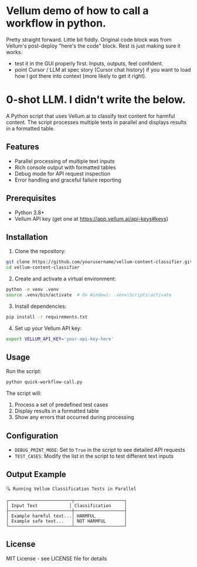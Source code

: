 # Vellum demo of how to call a workflow in python.

Pretty straight forward. Little bit fiddly.
Original code block was from Vellum's post-deploy "here's the code" block.
Rest is just making sure it works.

- test it in the GUI properly first. Inputs, outputs, feel confident.
- point Cursor / LLM at spec story (Cursor chat history) if you want to load how I got there into context (more likely to get it right).




# 0-shot LLM. I didn't write the below.

A Python script that uses Vellum.ai to classify text content for harmful content. The script processes multiple texts in parallel and displays results in a formatted table.

## Features

- Parallel processing of multiple text inputs
- Rich console output with formatted tables
- Debug mode for API request inspection
- Error handling and graceful failure reporting

## Prerequisites

- Python 3.8+
- Vellum API key (get one at https://app.vellum.ai/api-keys#keys)

## Installation

1. Clone the repository:
```bash
git clone https://github.com/yourusername/vellum-content-classifier.git
cd vellum-content-classifier
```

2. Create and activate a virtual environment:
```bash
python -m venv .venv
source .venv/bin/activate  # On Windows: .venv\Scripts\activate
```

3. Install dependencies:
```bash
pip install -r requirements.txt
```

4. Set up your Vellum API key:
```bash
export VELLUM_API_KEY='your-api-key-here'
```

## Usage

Run the script:
```bash
python quick-workflow-call.py
```

The script will:
1. Process a set of predefined test cases
2. Display results in a formatted table
3. Show any errors that occurred during processing

## Configuration

- `DEBUG_PRINT_MODE`: Set to `True` in the script to see detailed API requests
- `TEST_CASES`: Modify the list in the script to test different text inputs

## Output Example

```
🔍 Running Vellum Classification Tests in Parallel

┌────────────────────────┬───────────────────┐
│ Input Text            │ Classification     │
├────────────────────────┼───────────────────┤
│ Example harmful text...│ HARMFUL           │
│ Example safe text...   │ NOT HARMFUL       │
└────────────────────────┴───────────────────┘
```

## License

MIT License - see LICENSE file for details
